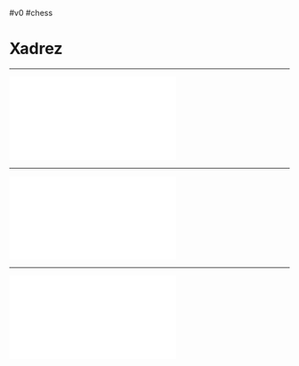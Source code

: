 

#v0 #chess 

# Xadrez
---

![Peças de xadrez](Peças%20de%20xadrez.md)

---
![Finais elementais](Finais%20elementais.md)

--- 
![Aberturas de xadrez](Aberturas%20de%20xadrez.md)